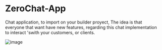 # ZeroChat-App
Chat application, to import on your builder proyect, The idea is that everyone that want have new features, regarding this chat implementation to interact 'swith your customers, or clients.

![image](https://user-images.githubusercontent.com/37275050/95045897-60579100-06b9-11eb-8e5a-9bec918d787e.png)
